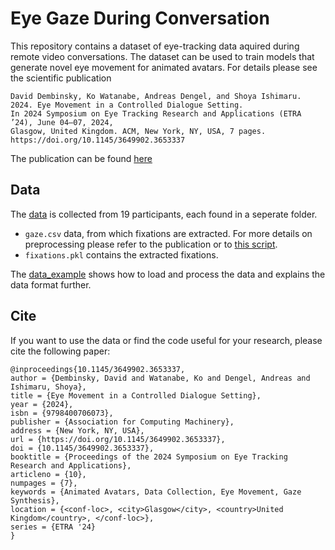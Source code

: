 # Eye Gaze During Conversation


This repository contains a dataset of eye-tracking data aquired during remote video conversations. The dataset can be used to train models that generate novel eye movement for animated avatars. For details please see the scientific publication


```
David Dembinsky, Ko Watanabe, Andreas Dengel, and Shoya Ishimaru.  
2024. Eye Movement in a Controlled Dialogue Setting.  
In 2024 Symposium on Eye Tracking Research and Applications (ETRA ’24), June 04–07, 2024,
Glasgow, United Kingdom. ACM, New York, NY, USA, 7 pages.
https://doi.org/10.1145/3649902.3653337
```
The publication can be found [here](https://dl.acm.org/doi/10.1145/3649902.3653337)

## Data
The [data](data/) is collected from 19 participants, each found in a seperate folder.  
- `gaze.csv` data, from which fixations are extracted. For more details on preprocessing please refer to the publication or to [this script](move_data.html).
- `fixations.pkl` contains the extracted fixations.

The [data_example](data_example.html) shows how to load and process the data and explains the data format further.


## Cite
If you want to use the data  or find the code useful for your research, please cite the following paper:

```
@inproceedings{10.1145/3649902.3653337,
author = {Dembinsky, David and Watanabe, Ko and Dengel, Andreas and Ishimaru, Shoya},
title = {Eye Movement in a Controlled Dialogue Setting},
year = {2024},
isbn = {9798400706073},
publisher = {Association for Computing Machinery},
address = {New York, NY, USA},
url = {https://doi.org/10.1145/3649902.3653337},
doi = {10.1145/3649902.3653337},
booktitle = {Proceedings of the 2024 Symposium on Eye Tracking Research and Applications},
articleno = {10},
numpages = {7},
keywords = {Animated Avatars, Data Collection, Eye Movement, Gaze Synthesis},
location = {<conf-loc>, <city>Glasgow</city>, <country>United Kingdom</country>, </conf-loc>},
series = {ETRA '24}
}
```
